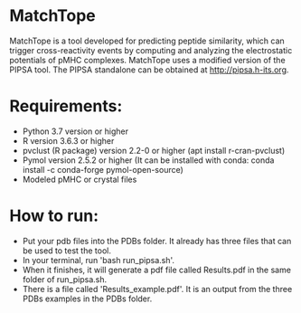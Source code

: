 # MatchTope
MatchTope is a tool developed for predicting peptide similarity, which can trigger cross-reactivity events by computing and analyzing the electrostatic potentials of pMHC complexes. MatchTope uses a modified version of the PIPSA tool. The PIPSA standalone can be obtained at http://pipsa.h-its.org.

# Requirements:
- Python 3.7 version or higher
- R version 3.6.3 or higher
- pvclust (R package) version 2.2-0 or higher (apt install r-cran-pvclust)
- Pymol version 2.5.2 or higher (It can be installed with conda: conda install -c conda-forge pymol-open-source)
- Modeled pMHC or crystal files

# How to run:
- Put your pdb files into the PDBs folder. It already has three files that can be used to test the tool.
- In your terminal, run 'bash run_pipsa.sh'.
- When it finishes, it will generate a pdf file called Results.pdf in the same folder of run_pipsa.sh.
- There is a file called 'Results_example.pdf'. It is an output from the three PDBs examples in the PDBs folder.


